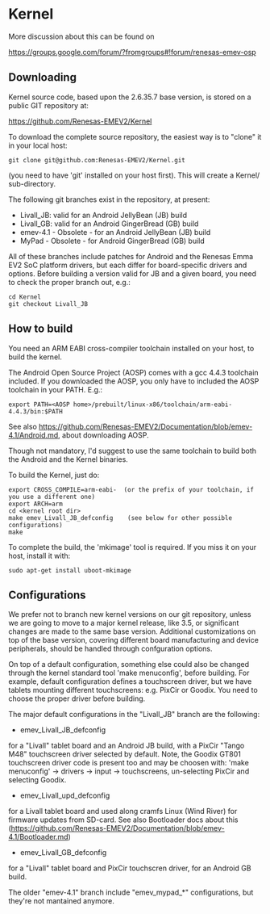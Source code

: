 
Kernel
======

More discussion about this can be found on

https://groups.google.com/forum/?fromgroups#!forum/renesas-emev-osp

Downloading
-------------------------

Kernel source code, based upon the 2.6.35.7 base version, is stored on a public GIT repository at:

 https://github.com/Renesas-EMEV2/Kernel

To download the complete source repository, the easiest way is to "clone" it in your local host:

	git clone git@github.com:Renesas-EMEV2/Kernel.git

(you need to have 'git' installed on your host first). This will create a Kernel/ sub-directory.

The following git branches exist in the repository, at present:

* Livall_JB: valid for an Android JellyBean (JB) build
* Livall_GB: valid for an Android GingerBread (GB) build
* emev-4.1 - Obsolete - for an Android JellyBean (JB) build
* MyPad - Obsolete - for Android GingerBread (GB) build

All of these branches include patches for Android and the Renesas Emma EV2 SoC platform drivers, but each differ for board-specific drivers and options. Before building a version valid for JB and a given board, you need to check the proper branch out, e.g.:

	cd Kernel
	git checkout Livall_JB

How to build
------------

You need an ARM EABI cross-compiler toolchain installed on your host, to build the kernel.

The Android Open Source Project (AOSP) comes with a gcc 4.4.3 toolchain included. If you downloaded the AOSP, you only have to included the AOSP toolchain in your PATH. E.g.:

	export PATH=<AOSP home>/prebuilt/linux-x86/toolchain/arm-eabi-4.4.3/bin:$PATH

See also https://github.com/Renesas-EMEV2/Documentation/blob/emev-4.1/Android.md, about downloading AOSP.

Though not mandatory, I'd suggest to use the same toolchain to build both the Android and the Kernel binaries.

To build the Kernel, just do:

	export CROSS_COMPILE=arm-eabi-  (or the prefix of your toolchain, if you use a different one)
	export ARCH=arm
	cd <kernel root dir>
	make emev_Livall_JB_defconfig    (see below for other possible configurations)
	make

To complete the build, the 'mkimage' tool is required. If you miss it on your host, install it with:

	sudo apt-get install uboot-mkimage

Configurations
--------------

We prefer not to branch new kernel versions on our git repository, unless we are going to move to a major kernel release, like 3.5, or significant changes are made to the same base version. Additional customizations on top of the base version, covering different board manufacturing and device peripherals, should be handled through confguration options. 

On top of a default configuration, something else could also be changed through the kernel standard tool 'make menuconfig', before building. For example, default configuration defines a touchscreen driver, but we have tablets mounting different touchscreens: e.g. PixCir or Goodix. You need to choose the proper driver before building.

The major default configurations in the "Livall_JB" branch are the following:

* emev_Livall_JB_defconfig

for a "Livall" tablet board and an Android JB build, with a PixCir "Tango M48" touchscreen driver selected by default. Note, the Goodix GT801 touchscreen driver code is present too and may be choosen with: 'make menuconfig' -> drivers -> input -> touchscreens, un-selecting PixCir and selecting Goodix.

* emev_Livall_upd_defconfig

for a Livall tablet board and used along cramfs Linux (Wind River) for firmware updates from SD-card. See also Bootloader docs about this (https://github.com/Renesas-EMEV2/Documentation/blob/emev-4.1/Bootloader.md)

* emev_Livall_GB_defconfig

for a "Livall" tablet board and PixCir touchscren driver, for an Android GB build.

The older "emev-4.1" branch include "emev_mypad_*" configurations, but they're not mantained anymore.



